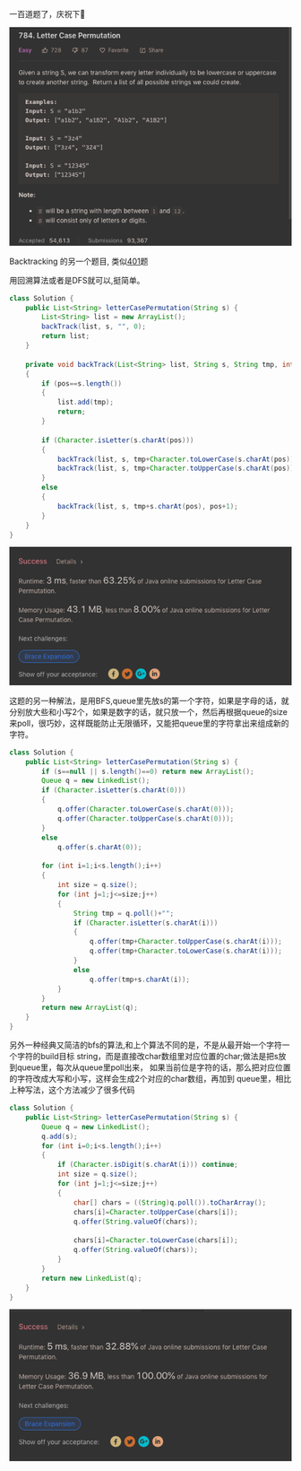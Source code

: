 一百道题了，庆祝下🎉

![GitHub Logo](/image/784.1.png)

Backtracking 的另一个题目, 类似<a href="https://github.com/braveskyyu/leetcode/blob/master/easy/%E7%BB%8F%E5%85%B8401.%20%E5%9B%9E%E6%BA%AF%E7%AE%97%E6%B3%95Binary%20Watch.md">401</a>题

用回溯算法或者是DFS就可以,挺简单。

```java
class Solution {
    public List<String> letterCasePermutation(String s) {
        List<String> list = new ArrayList();
        backTrack(list, s, "", 0);
        return list;
    }
    
    private void backTrack(List<String> list, String s, String tmp, int pos)
    {
        if (pos==s.length()) 
        {
            list.add(tmp);
            return;
        }
        
        if (Character.isLetter(s.charAt(pos)))
        {
            backTrack(list, s, tmp+Character.toLowerCase(s.charAt(pos)), pos+1);
            backTrack(list, s, tmp+Character.toUpperCase(s.charAt(pos)), pos+1);           
        }
        else
        {
            backTrack(list, s, tmp+s.charAt(pos), pos+1);  
        }
    }
}
```

![GitHub Logo](/image/784.2.png)

这题的另一种解法，是用BFS,queue里先放s的第一个字符，如果是字母的话，就分别放大些和小写2个，如果是数字的话，就只放一个，然后再根据queue的size来poll，很巧妙，这样既能防止无限循环，又能把queue里的字符拿出来组成新的字符。

```java
class Solution {
    public List<String> letterCasePermutation(String s) {               
        if (s==null || s.length()==0) return new ArrayList();
        Queue q = new LinkedList();   
        if (Character.isLetter(s.charAt(0)))
        {
            q.offer(Character.toLowerCase(s.charAt(0)));
            q.offer(Character.toUpperCase(s.charAt(0)));
        }
        else
            q.offer(s.charAt(0));
                
        for (int i=1;i<s.length();i++)
        {
            int size = q.size();
            for (int j=1;j<=size;j++)
            {
                String tmp = q.poll()+"";
                if (Character.isLetter(s.charAt(i)))
                {
                    q.offer(tmp+Character.toUpperCase(s.charAt(i)));
                    q.offer(tmp+Character.toLowerCase(s.charAt(i)));   
                }
                else
                    q.offer(tmp+s.charAt(i));   
            }
        }        
        return new ArrayList(q);
    }    
}
```

另外一种经典又简洁的bfs的算法,和上个算法不同的是，不是从最开始一个字符一个字符的build目标
string，而是直接改char数组里对应位置的char;做法是把s放到queue里，每次从queue里poll出来，
如果当前位是字符的话，那么把对应位置的字符改成大写和小写，这样会生成2个对应的char数组，再加到
queue里，相比上种写法，这个方法减少了很多代码

```java
class Solution {
    public List<String> letterCasePermutation(String s) {               
        Queue q = new LinkedList();   
        q.add(s);
        for (int i=0;i<s.length();i++)
        {
            if (Character.isDigit(s.charAt(i))) continue;
            int size = q.size();
            for (int j=1;j<=size;j++)
            {
                char[] chars = ((String)q.poll()).toCharArray();
                chars[i]=Character.toUpperCase(chars[i]);
                q.offer(String.valueOf(chars));
                
                chars[i]=Character.toLowerCase(chars[i]);
                q.offer(String.valueOf(chars));
            }
        }
        return new LinkedList(q);
    }    
}
```

![GitHub Logo](/image/784.3.png)